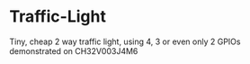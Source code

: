 # Traffic-Light
Tiny, cheap 2 way traffic light, using 4, 3 or even only 2 GPIOs demonstrated on CH32V003J4M6
